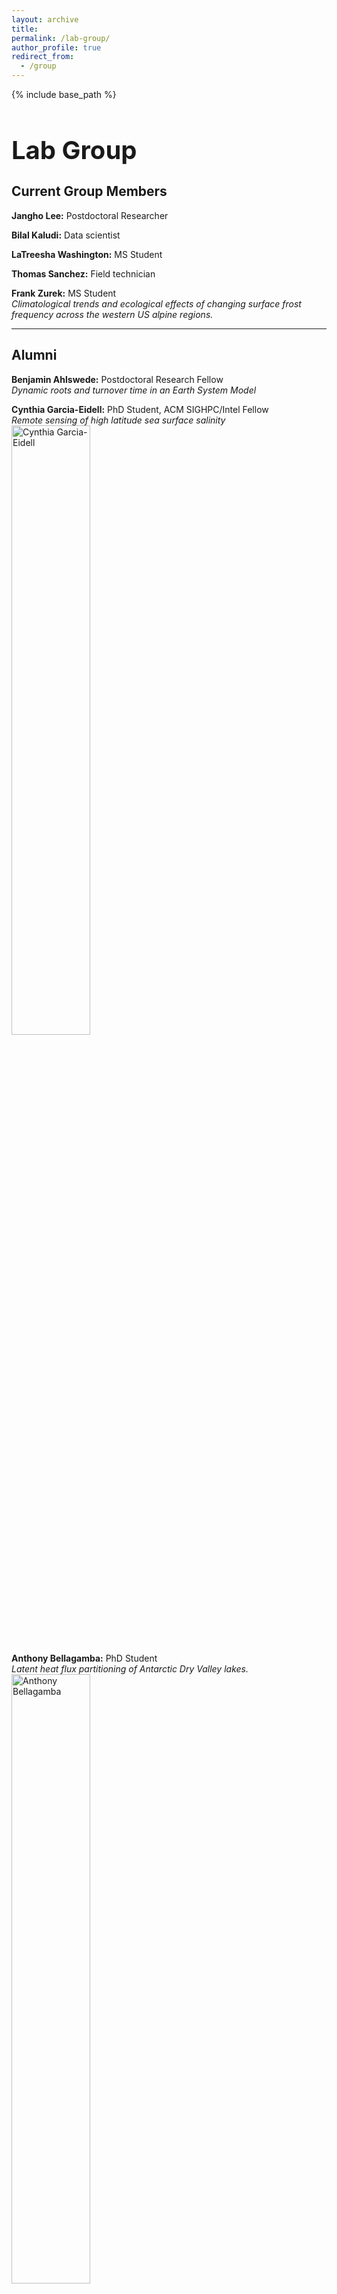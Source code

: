 ```yaml
---
layout: archive
title:
permalink: /lab-group/
author_profile: true
redirect_from:
  - /group
---
```


{% include base_path %}

<h1 style="font-size: 40px; font-weight: bold; margin-bottom: 0.5em;">Lab Group</h1>

## Current Group Members

**Jangho Lee:** Postdoctoral Researcher<br>

**Bilal Kaludi:** Data scientist<br>

**LaTreesha Washington:** MS Student<br>

**Thomas Sanchez:** Field technician<br>

**Frank Zurek:** MS Student<br>
_Climatological trends and ecological effects of changing surface frost frequency across the western US alpine regions._


---

## Alumni

**Benjamin Ahlswede:** Postdoctoral Research Fellow<br>
_Dynamic roots and turnover time in an Earth System Model_

**Cynthia Garcia-Eidell:** PhD Student,  ACM SIGHPC/Intel Fellow<br>
_Remote sensing of high latitude sea surface salinity_<br>
<img src="http://berkelha.people.uic.edu/wp-content/uploads/177528_10150910599964678_1549231334_o.jpg" alt="Cynthia Garcia-Eidell" style="width: 50%; height: auto;">

**Anthony Bellagamba:** PhD Student<br>
_Latent heat flux partitioning of Antarctic Dry Valley lakes._<br>
<img src="http://berkelha.people.uic.edu/wp-content/uploads/Me-Antarctica.jpg" alt="Anthony Bellagamba" style="width: 50%; height: auto;">

**Angellica Kucinski:** Undergraduate researcher

**Melissa Carter:** Undergraduate researcher

**Francois Ritter:** PhD Student<br>
_Ecological significance of dew and small precipitation events_<br>
<img src="http://berkelha.people.uic.edu/wp-content/uploads/Francois_ritter.jpeg" alt="Francois Ritter" style="width: 50%; height: auto;">

**Ben Alsip:** Masters Student (at EPA)<br>
_Carbonyl sulfide fluxes from a restored prairie in Illinois_<br>
<img src="http://berkelha.people.uic.edu/wp-content/uploads/unnamed.jpg" alt="Ben Alsip" style="width: 50%; height: auto;">

**Ann Cosgrove:** Masters student (at WeWork)<br>
_The atmospheric footprint of Chicago’s Urban Heat Island._<br>
<img src="http://berkelha.people.uic.edu/wp-content/uploads/IMG_6605.jpg" alt="Ann Cosgrove" style="width: 50%; height: auto;">

**Megan Castro:** Undergraduate Research Assistant (at Michigan State University)<br>
_Stable isotope analysis of old growth hemlocks from UP Michigan_

**Ioana Stefanescu:** Undergraduate Research Assistant (at U. Wyoming)<br>
_Stable isotope analysis of Rocky Mountain tree rings_<br>
<img src="http://berkelha.people.uic.edu/wp-content/uploads/lab.jpg" alt="Ioana Stefanescu" style="width: 50%; height: auto;">

**Jesus Campos:** Undergraduate Research Assistant (at UCI)<br>
_Inverse modeling of carbonyl sulfide over continental US_<br>
<img src="http://berkelha.people.uic.edu/wp-content/uploads/IMG_4614.jpg" alt="Blanca Escutia" style="width: 50%; height: auto;">

**Blanca Escutia:** Undergraduate Research Assistant<br>
_Isotopic ratio of permafrost pore waters_<br>
<img src="http://berkelha.people.uic.edu/wp-content/uploads/IMG_2461.jpg" alt="Blanca Escutia" style="width: 50%; height: auto;">

**Danielle Petkunas:** Undergraduate Research Assistant<br>
_Carbon monoxide fluxes from a tallgrass prairie _<br>
<img src="https://berkelha.people.uic.edu/wp-content/uploads/image1-330x330.jpg" alt="Danielle Petkunas" style="width: 50%; height: auto;">

**Justin Klein:** Undergraduate Research Assistant<br>
_Preparation of wood cellulose for isotopic analysis_<br>
<img src="http://berkelha.people.uic.edu/wp-content/uploads/FullSizeRender-5.jpg" alt="Justin Klein" style="width: 50%; height: auto;">

**Jenny Bueno:** Undergraduate Research Assistant<br>
_Plant sulfur and carbon fluxes under controlled laboratory setting_<br>
<img src="http://berkelha.people.uic.edu/wp-content/uploads/unnamed-2.jpg" alt="Jenny Bueno" style="width: 50%; height: auto;">

**Lucero Serrano (left):** Undergraduate Research Assistant<br>
_Cyrogenic Extraction specialist_<br>
**Omar Ortiz (right):** Undergraduate Research Assistant<br>
_Soil incubator_<br>
<img src="http://berkelha.people.uic.edu/wp-content/uploads/FullSizeRender-6.jpg" alt="FullSizeRender-6" style="width: 50%; height: auto;">

**Esther Yim:** Undergraduate Research Assistant<br>
_Isotopic ratios of snowpack and rainwaters in the intermountain West_<br>
<img src="http://berkelha.people.uic.edu/wp-content/uploads/Jump.jpg" alt="Jump" style="width: 50%; height: auto;">

**Abe Beloso:** Lab Technician<br>
<img src="https://berkelha.people.uic.edu/wp-content/uploads/FullSizeRender-2-330x240.jpg" alt="ullSizeRender-2-330x240" style="width: 50%; height: auto;">

**Ross Perez (center):** Undergraduate Research Assistant<br>
_Gravity expert_<br>
**Richard Shell (left):** Undergraduate Research Assistant<br>
_Isotopic analysis of Indian tree cores_<br>
<img src="http://berkelha.people.uic.edu/wp-content/uploads/FullSizeRender-3.png" alt="FullSizeRender-3" style="width: 50%; height: auto;">

**Dariusz “the pipette master” Horwat:** Undergraduate Research Assistant<br>
_Analysis of Greenland firn cores_<br>
<img src="https://berkelha.people.uic.edu/wp-content/uploads/IMG_1810-e1429012512154-225x300.jpg" alt="IMG_1810-e1429012512154-225x300" style="width: 50%; height: auto;">

**Tom Larsen:** Undergraduate Research Assistant<br>
_DIY Sensors_<br>
<img src="http://berkelha.people.uic.edu/wp-content/uploads/IMG_4123.jpg" alt="IMG_4123" style="width: 50%; height: auto;">

**John Balediata:** Undergraduate Research Assistant<br>
_Stable isotope analysis of Chicago area soil waters_<br>
<img src="https://berkelha.people.uic.edu/wp-content/uploads/IMG_1888-330x330.jpg" alt="IMG_1888-330x330" style="width: 50%; height: auto;">

**Joe Ricchiuto:** Undergraduate Research Assistant<br>
_Atmospheric mercury concentrations in the city of Chicago_<br>
<img src="http://berkelha.people.uic.edu/wp-content/uploads/IMG_2073-e1446431399473.jpg" alt="IMG_2073-e1446431399473" style="width: 50%; height: auto;">

**Jimmy Zhou:** Undergraduate Research Assistant<br>
_Drought and ecohydrology in northeast India_<br>
<img src="http://berkelha.people.uic.edu/wp-content/uploads/IMG_2476.jpg" alt="IMG_2476" style="width: 50%; height: auto;">

**Jimmy Byron:** Undergraduate Research Assistant<br>
_Forensic analysis of coconut waters_<br>
<img src="http://berkelha.people.uic.edu/wp-content/uploads/IMG_0011.jpg" alt="IMG_0011" style="width: 50%; height: auto;">

**Laura Hildebrand:** Undergraduate Research Assistant<br>
_Carbon monoxide concentrations in south side of Chicago_<br>
<img src="http://berkelha.people.uic.edu/wp-content/uploads/IMG_0454.jpg" alt="IMG_0454" style="width: 50%; height: auto;">

**Ian Patete:** Undergraduate Research Assistant<br>
_Stable isotopic investigation of sonically levitated water droplets_<br>
<img src="http://berkelha.people.uic.edu/wp-content/uploads/IMG_0960.jpg" alt="IMG_0960" style="width: 50%; height: auto;">

**Kristen Pearce:** Undergraduate Researcher<br>

**Will Talavera:** Undergraduate Researcher<br>

**Kyle Inthabandith:** Undergraduate Researcher<br>

**Yasmeen Hamed:** Undergraduate Researcher<br>
